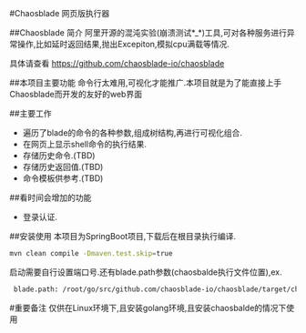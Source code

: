 #Chaosblade 网页版执行器

##Chaosblade 简介
阿里开源的混沌实验(崩溃测试*_*)工具,可对各种服务进行异常操作,比如延时返回结果,抛出Excepiton,模拟cpu满载等情况.

具体请查看 https://github.com/chaosblade-io/chaosblade

##本项目主要功能
命令行太难用,可视化才能推广.本项目就是为了能直接上手Chaosblade而开发的友好的web界面

##主要工作
* 遍历了blade的命令的各种参数,组成树结构,再进行可视化组合.
* 在网页上显示shell命令的执行结果.
* 存储历史命令.(TBD)
* 存储历史返回值.(TBD)
* 命令模板供参考.(TBD)

##看时间会增加的功能
* 登录认证.

##安装使用
本项目为SpringBoot项目,下载后在根目录执行编译.
```bash
mvn clean compile -Dmaven.test.skip=true
```
启动需要自行设置端口号.还有blade.path参数(chaosbalde执行文件位置),ex.
```bash
 blade.path: /root/go/src/github.com/chaosblade-io/chaosblade/target/chaosblade-0.0.1/blade
```

#重要备注
仅供在Linux环境下,且安装golang环境,且安装chaosbalde的情况下使用